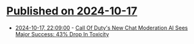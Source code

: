 # [Published on 2024-10-17](index.md)

* [2024-10-17, 22:09:00](https://soylentnews.org/article.pl?sid=24/10/15/0710213&from=rss) - [Call Of Duty's New Chat Moderation AI Sees Major Success: 43% Drop In Toxicity](https://soylentnews.org/article.pl?sid=24/10/15/0710213&from=rss)
